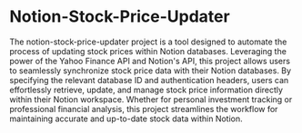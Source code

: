 # Notion-Stock-Price-Updater
The notion-stock-price-updater project is a tool designed to automate the process of updating stock prices within Notion databases. 
Leveraging the power of the Yahoo Finance API and Notion's API, this project allows users to seamlessly synchronize stock price data with their Notion databases. By specifying the relevant database ID and authentication headers, users can effortlessly retrieve, update, and manage stock price information directly within their Notion workspace. Whether for personal investment tracking or professional financial analysis, this project streamlines the workflow for maintaining accurate and up-to-date stock data within Notion. 